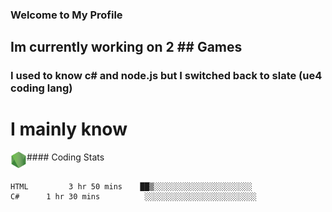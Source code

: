 ### Welcome to My Profile
## Im currently working on 2 ## Games
### I used to know c# and node.js but I switched back to slate (ue4 coding lang)
# I mainly know
<img align="left" alt="Node.js" width="26px" src="https://raw.githubusercontent.com/github/explore/80688e429a7d4ef2fca1e82350fe8e3517d3494d/topics/nodejs/nodejs.png" />
#### Coding Stats

<!--START_SECTION:waka-->
```text

HTML         3 hr 50 mins    ██▒░░░░░░░░░░░░░░░░░░░░░░  
C#      1 hr 30 mins          ░░░░░░░░░░░░░░░░░░░░░░░░░ 

```
<!--END_SECTION:waka-->



</details>

